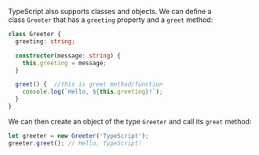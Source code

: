 TypeScript also supports classes and objects. We can define a class `Greeter` that has a `greeting` property and a `greet` method:

```typescript
class Greeter {
  greeting: string;

  constructor(message: string) {
    this.greeting = message;
  }

  greet() {  //this is greet method/function
    console.log(`Hello, ${this.greeting}!`);
  }
}

```

We can then create an object of the type `Greeter` and call its `greet` method:

```typescript
let greeter = new Greeter('TypeScript');
greeter.greet(); // Hello, TypeScript!

```


